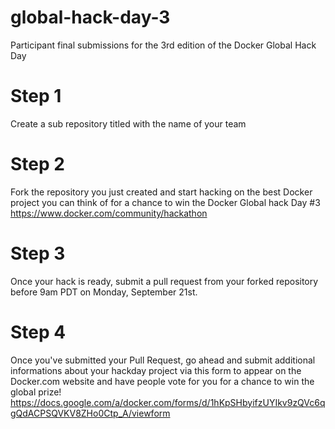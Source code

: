 # global-hack-day-3
Participant final submissions for the 3rd edition of the Docker Global Hack Day
# Step 1
Create a sub repository titled with the name of your team
# Step 2
Fork the repository you just created and start hacking on the best Docker project you can think of for a chance to win the Docker Global hack Day #3 https://www.docker.com/community/hackathon
# Step 3
Once your hack is ready, submit a pull request from your forked repository before 9am PDT on Monday, September 21st. 
# Step 4
Once you've submitted your Pull Request, go ahead and submit additional informations about your hackday project via this form to appear on the Docker.com website and have people vote for you for a chance to win the global prize! https://docs.google.com/a/docker.com/forms/d/1hKpSHbyifzUYIkv9zQVc6qgQdACPSQVKV8ZHo0Ctp_A/viewform
